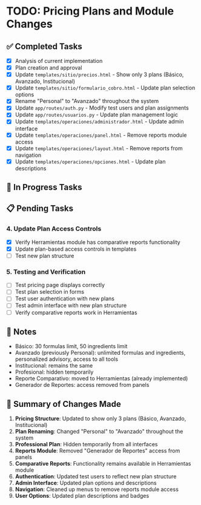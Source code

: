 # TODO: Pricing Plans and Module Changes

## ✅ Completed Tasks
- [x] Analysis of current implementation
- [x] Plan creation and approval
- [x] Update `templates/sitio/precios.html` - Show only 3 plans (Básico, Avanzado, Institucional)
- [x] Update `templates/sitio/formulario_cobro.html` - Update plan selection options
- [x] Rename "Personal" to "Avanzado" throughout the system
- [x] Update `app/routes/auth.py` - Modify test users and plan assignments
- [x] Update `app/routes/usuarios.py` - Update plan management logic
- [x] Update `templates/operaciones/administrador.html` - Update admin interface
- [x] Update `templates/operaciones/panel.html` - Remove reports module access
- [x] Update `templates/operaciones/layout.html` - Remove reports from navigation
- [x] Update `templates/operaciones/opciones.html` - Update plan descriptions

## 🔄 In Progress Tasks

## 📋 Pending Tasks

### 4. Update Plan Access Controls
- [x] Verify Herramientas module has comparative reports functionality
- [x] Update plan-based access controls in templates
- [ ] Test new plan structure

### 5. Testing and Verification
- [ ] Test pricing page displays correctly
- [ ] Test plan selection in forms
- [ ] Test user authentication with new plans
- [ ] Test admin interface with new plan structure
- [ ] Verify comparative reports work in Herramientas

## 📝 Notes
- Básico: 30 formulas limit, 50 ingredients limit
- Avanzado (previously Personal): unlimited formulas and ingredients, personalized advisory, access to all tools
- Institucional: remains the same
- Profesional: hidden temporarily
- Reporte Comparativo: moved to Herramientas (already implemented)
- Generador de Reportes: access removed from panels

## 🎯 Summary of Changes Made
1. **Pricing Structure**: Updated to show only 3 plans (Básico, Avanzado, Institucional)
2. **Plan Renaming**: Changed "Personal" to "Avanzado" throughout the system
3. **Professional Plan**: Hidden temporarily from all interfaces
4. **Reports Module**: Removed "Generador de Reportes" access from panels
5. **Comparative Reports**: Functionality remains available in Herramientas module
6. **Authentication**: Updated test users to reflect new plan structure
7. **Admin Interface**: Updated plan options and descriptions
8. **Navigation**: Cleaned up menus to remove reports module access
9. **User Options**: Updated plan descriptions and badges
